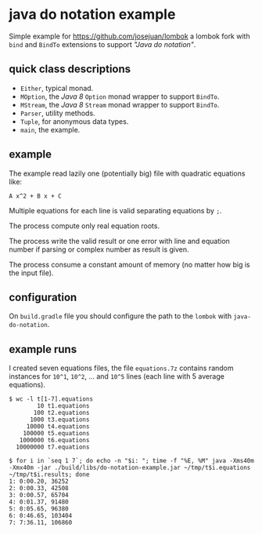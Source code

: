 # java do notation example

Simple example for https://github.com/josejuan/lombok a lombok fork with `bind` and `BindTo` extensions to support _"Java do notation"_.

## quick class descriptions

* `Either`, typical monad.
* `MOption`, the _Java 8_ `Option` monad wrapper to support `BindTo`.
* `MStream`, the _Java 8_ `Stream` monad wrapper to support `BindTo`.
* `Parser`, utility methods.
* `Tuple`, for anonymous data types.
* `main`, the example.

## example

The example read lazily one (potentially big) file with quadratic equations like:

```
A x^2 + B x + C
```

Multiple equations for each line is valid separating equations by `;`.

The process compute only real equation roots.

The process write the valid result or one error with line and equation number if parsing or complex number as result is given.

The process consume a constant amount of memory (no matter how big is the input file).

## configuration

On `build.gradle` file you should configure the path to the `lombok` with `java-do-notation`.

## example runs

I created seven equations files, the file `equations.7z` contains random instances for `10^1`, `10^2`, ... and `10^5` lines (each line with 5 average equations).

```
$ wc -l t[1-7].equations
        10 t1.equations
       100 t2.equations
      1000 t3.equations
     10000 t4.equations
    100000 t5.equations
   1000000 t6.equations
  10000000 t7.equations
```

```
$ for i in `seq 1 7`; do echo -n "$i: "; time -f "%E, %M" java -Xms40m -Xmx40m -jar ./build/libs/do-notation-example.jar ~/tmp/t$i.equations ~/tmp/t$i.results; done
1: 0:00.20, 36252
2: 0:00.33, 42508
3: 0:00.57, 65704
4: 0:01.37, 91480
5: 0:05.65, 96380
6: 0:46.65, 103404
7: 7:36.11, 106860
```